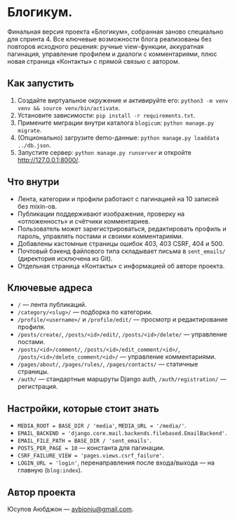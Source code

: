 # Блогикум. 

Финальная версия проекта «Блогикум», собранная заново специально для спринта 4. 
Все ключевые возможности блога реализованы без повторов исходного решения: 
ручные view-функции, аккуратная пагинация, управление профилем и диалоги с комментариями, 
плюс новая страница «Контакты» с прямой связью с автором.

## Как запустить
1. Создайте виртуальное окружение и активируйте его: `python3 -m venv venv && source venv/bin/activate`.
2. Установите зависимости: `pip install -r requirements.txt`.
3. Примените миграции внутри каталога `blogicum`: `python manage.py migrate`.
4. (Опционально) загрузите demo-данные: `python manage.py loaddata ../db.json`.
5. Запустите сервер: `python manage.py runserver` и откройте http://127.0.0.1:8000/.

## Что внутри
- Лента, категории и профили работают с пагинацией на 10 записей без mixin-ов.
- Публикации поддерживают изображения, проверку на «отложенность» и счётчики комментариев.
- Пользователь может зарегистрироваться, редактировать профиль и пароль, управлять постами и своими комментариями.
- Добавлены кастомные страницы ошибок 403, 403 CSRF, 404 и 500.
- Почтовый бэкенд файлового типа складывает письма в `sent_emails/` (директория исключена из Git).
- Отдельная страница «Контакты» с информацией об авторе проекта.

## Ключевые адреса
- `/` — лента публикаций.
- `/category/<slug>/` — подборка по категории.
- `/profile/<username>/` и `/profile/edit/` — просмотр и редактирование профиля.
- `/posts/create/`, `/posts/<id>/edit/`, `/posts/<id>/delete/` — управление постами.
- `/posts/<id>/comment/`, `/posts/<id>/edit_comment/<id>/`, `/posts/<id>/delete_comment/<id>/` — управление комментариями.
- `/pages/about/`, `/pages/rules/`, `/pages/contacts/` — статичные страницы.
- `/auth/` — стандартные маршруты Django auth, `/auth/registration/` — регистрация.

## Настройки, которые стоит знать
- `MEDIA_ROOT = BASE_DIR / 'media'`, `MEDIA_URL = '/media/'`.
- `EMAIL_BACKEND = 'django.core.mail.backends.filebased.EmailBackend'`.
- `EMAIL_FILE_PATH = BASE_DIR / 'sent_emails'`.
- `POSTS_PER_PAGE = 10` — константа для пагинации.
- `CSRF_FAILURE_VIEW = 'pages.views.csrf_failure'`.
- `LOGIN_URL = 'login'`, перенаправления после входа/выхода — на главную (`blog:index`).

## Автор проекта
Юсупов Аюбджон — <aybjonju@gmail.com>.
